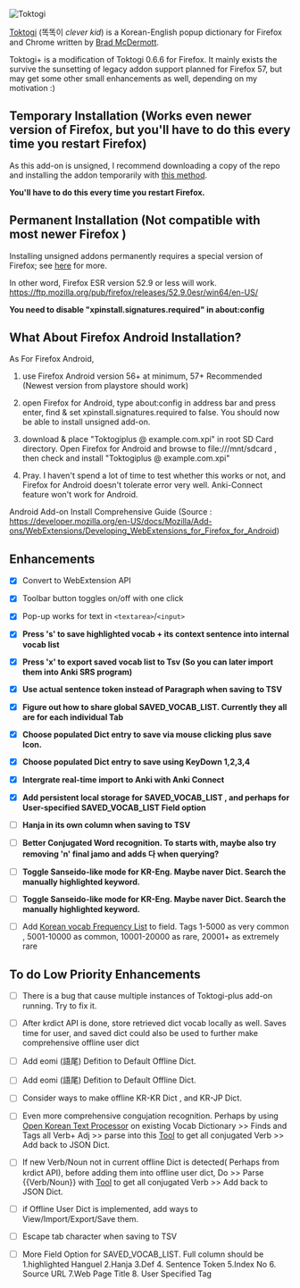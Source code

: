 ![Toktogi](addon/images/64.png)


[Toktogi](http://www.toktogi.com/) (똑똑이 _clever kid_) is a Korean-English popup dictionary
for Firefox and Chrome written by [Brad McDermott](http://bradmcdermott.com/).

Toktogi+ is a modification of Toktogi 0.6.6 for Firefox. It mainly exists the survive the
sunsetting of legacy addon support planned for Firefox 57, but may get some other small
enhancements as well, depending on my motivation :)

## Temporary Installation (Works even newer version of Firefox, but you'll have to do this every time you restart Firefox)

As this add-on is unsigned, I recommend downloading a copy of the repo and installing the addon temporarily with
[this method](https://developer.mozilla.org/en-US/Add-ons/WebExtensions/Temporary_Installation_in_Firefox).

**You'll have to do this every time you restart Firefox.**


## Permanent Installation (Not compatible with most newer Firefox )

Installing unsigned addons permanently requires a special version of Firefox; see
[here](https://wiki.mozilla.org/Addons/Extension_Signing#FAQ) for more.

In other word, Firefox ESR version 52.9 or less will work. https://ftp.mozilla.org/pub/firefox/releases/52.9.0esr/win64/en-US/

**You need to disable "xpinstall.signatures.required" in about:config**

## What About Firefox Android Installation?

As For Firefox Android, 

1. use Firefox Android version 56+ at minimum, 57+ Recommended (Newest version from playstore should work)

2. open Firefox for Android, type about:config in address bar and press enter, find & set xpinstall.signatures.required to false. You should now be able to install unsigned add-on.

3. download & place "Toktogiplus @ example.com.xpi" in root SD Card directory. Open Firefox for Android and browse to file:///mnt/sdcard , then check and install "Toktogiplus @ example.com.xpi"

4. Pray. I haven't spend a lot of time to test whether this works or not, and Firefox for Android doesn't tolerate error very well. Anki-Connect feature won't work for Android.


Android Add-on Install Comprehensive Guide (Source : https://developer.mozilla.org/en-US/docs/Mozilla/Add-ons/WebExtensions/Developing_WebExtensions_for_Firefox_for_Android)


## Enhancements

- [x] Convert to WebExtension API
- [x] Toolbar button toggles on/off with one click
- [x] Pop-up works for text in `<textarea>`/`<input>`
- [x] **Press 's' to save highlighted vocab + its context sentence into internal vocab list**
- [x] **Press 'x' to export saved vocab list to Tsv (So you can later import them into Anki SRS program)**
- [x] **Use actual sentence token instead of Paragraph when saving to TSV**
- [x] **Figure out how to share global SAVED_VOCAB_LIST. Currently they all are for each individual Tab**
- [x] **Choose populated Dict entry to save via mouse clicking plus save Icon.**
- [x] **Choose populated Dict entry to save using KeyDown 1,2,3,4** 
- [x] **Intergrate real-time import to Anki with Anki Connect**
- [x] **Add persistent local storage for SAVED_VOCAB_LIST , and perhaps for User-specified SAVED_VOCAB_LIST Field option**

- [ ] **Hanja in its own  column when saving to TSV**
- [ ] **Better Conjugated Word recognition. To starts with, maybe also try removing 'n' final jamo and adds 다 when querying?**
- [ ] **Toggle Sanseido-like mode for KR-Eng. Maybe naver Dict. Search the manually highlighted keyword.**
- [ ] **Toggle Sanseido-like mode for KR-Eng. Maybe naver Dict. Search the manually highlighted keyword.**
- [ ] Add [Korean vocab Frequency List](https://github.com/open-korean-text/open-korean-text/tree/master/src/main/resources/org/openkoreantext/processor/util/freq)  to field. Tags 1-5000 as very common , 5001-10000 as common, 10001-20000 as rare, 20001+ as extremely rare



## To do Low Priority Enhancements 

- [ ] There is a bug that cause multiple instances of Toktogi-plus add-on running. Try to fix it.
- [ ] After krdict API is done, store retrieved dict vocab locally as well. Saves time for user, and saved dict could also be used to further make comprehensive offline user dict 

- [ ] Add eomi (語尾) Defition to Default Offline Dict.

- [ ] Add eomi (語尾) Defition to Default Offline Dict.

- [ ] Consider ways to make offline KR-KR Dict , and KR-JP Dict. 


- [ ] Even more comprehensive congujation recognition. Perhaps by using [Open Korean Text Processor](https://github.com/open-korean-text/open-korean-text) on existing Vocab Dictionary >> Finds and Tags all Verb+ Adj >> parse into this [Tool](https://github.com/dbravender/korean_conjugation)  to get all conjugated Verb >> Add back to JSON Dict.

- [ ] If new Verb/Noun not in current offline Dict is detected( Perhaps from krdict API), before adding them into offline user dict, Do >> Parse {{Verb/Noun}} with [Tool](https://github.com/dbravender/korean_conjugation)  to get all conjugated Verb >> Add back to JSON Dict.

- [ ] if Offline User Dict is implemented, add ways to View/Import/Export/Save them.

- [ ] Escape tab character when saving to TSV

- [ ] More Field Option for SAVED_VOCAB_LIST. Full column should be  1.highlighted Hanguel 2.Hanja 3.Def   4. Sentence Token
					5.Index No   6. Source URL  7.Web Page Title  8. User Specified Tag



